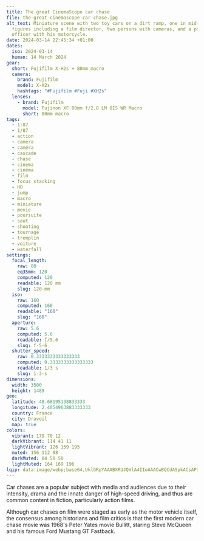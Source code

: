 ```yaml
---
title: The great CinemaScope car chase
file: the-great-cinemascope-car-chase.jpg
alt_text: Miniature scene with two toy cars on a dirt ramp, one in mid-air, and
  figures including a film director, two persons with cameras, and a police
  officer with his motorcycle.
date: 2024-03-14 22:45:34 +01:00
dates:
  iso: 2024-03-14
  human: 14 March 2024
gear:
  short: Fujifilm X-H2s + 80mm macro
  camera:
    brand: Fujifilm
    model: X-H2s
    hashtags: "#Fujifilm #Fuji #XH2s"
  lenses:
    - brand: Fujifilm
      model: Fujinon XF 80mm f/2.8 LM OIS WR Macro
      short: 80mm macro
tags:
  - 1:87
  - 1/87
  - action
  - camera
  - caméra
  - cascade
  - chase
  - cinema
  - cinéma
  - film
  - focus stacking
  - HO
  - jump
  - macro
  - miniature
  - movie
  - poursuite
  - saut
  - shooting
  - tournage
  - tremplin
  - voiture
  - waterfall
settings:
  focal_length:
    raw: 80
    eq35mm: 120
    computed: 120
    readable: 120 mm
    slug: 120-mm
  iso:
    raw: 160
    computed: 160
    readable: "160"
    slug: "160"
  aperture:
    raw: 5.6
    computed: 5.6
    readable: ƒ/5.6
    slug: f-5-6
  shutter_speed:
    raw: 0.3333333333333333
    computed: 0.3333333333333333
    readable: 1/3 s
    slug: 1-3-s
dimensions:
  width: 3500
  height: 1489
geo:
  latitude: 48.68195138833333
  longitude: 2.4054963883333333
  country: France
  city: Draveil
  map: true
colors:
  vibrant: 179 70 12
  darkVibrant: 114 41 11
  lightVibrant: 126 159 195
  muted: 156 112 98
  darkMuted: 84 58 50
  lightMuted: 164 169 196
lqip: data:image/webp;base64,UklGRpYAAABXRUJQVlA4IIoAAACwBQCdASpkACsAP3G00140uqstqrSZI1AuCWcA0qw32M/JE1l2eXDPcCNsqSpSm3E7lgn6XhAA/u7Zv9A0BflPI0PFSJ4PTUv7VDUnoclrxU7Qheznfk7h7+v3V8CK2CnFuKi6YKtohdk0x/laVsCDFLaRqda24JbZcE+NxoNgPEo42kC0nkGAAAA=
---
```


Car chases are a popular subject with media and audiences due to their intensity, drama and the innate danger of high-speed driving, and thus are common content in fiction, particularly action films.

Although car chases on film were staged as early as the motor vehicle itself, the consensus among historians and film critics is that the first modern car chase movie was 1968's Peter Yates movie Bullitt, staring Steve McQueen and his famous Ford Mustang GT Fastback.
